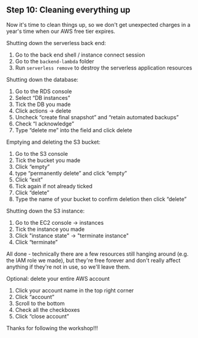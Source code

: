 ## Step 10: Cleaning everything up

Now it's time to clean things up, so we don't get unexpected charges in a year's time when our AWS free tier expires.

Shutting down the serverless back end:

1. Go to the back end shell / instance connect session
2. Go to the `backend-lambda` folder
3. Run `serverless remove` to destroy the serverless application resources

Shutting down the database:

1. Go to the RDS console
2. Select “DB instances”
3. Tick the DB you made
4. Click actions -> delete
5. Uncheck “create final snapshot” and “retain automated backups”
6. Check “I acknowledge”
7. Type “delete me” into the field and click delete

Emptying and deleting the S3 bucket:

1. Go to the S3 console
2. Tick the bucket you made
3. Click “empty”
4. type “permanently delete” and click “empty”
5. Click “exit”
6. Tick again if not already ticked
7. Click “delete”
8. Type the name of your bucket to confirm deletion then click “delete”

Shutting down the S3 instance:

1. Go to the EC2 console -> instances
2. Tick the instance you made
3. Click "instance state" -> "terminate instance"
4. Click “terminate”

All done - technically there are a few resources still hanging around (e.g. the IAM role we made), but they're free forever and don't really affect anything if they're not in use, so we'll leave them.

Optional: delete your entire AWS account

1. Click your account name in the top right corner
2. Click “account”
3. Scroll to the bottom
4. Check all the checkboxes
5. Click “close account”

Thanks for following the workshop!!!
